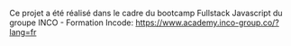 Ce projet a été réalisé dans le cadre du bootcamp Fullstack Javascript du groupe INCO - Formation Incode:
https://www.academy.inco-group.co/?lang=fr

